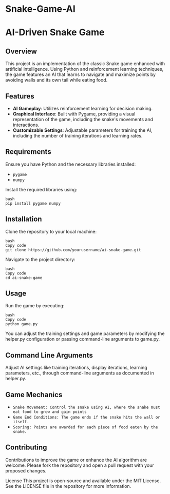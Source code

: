 # Snake-Game-AI

# AI-Driven Snake Game

## Overview
This project is an implementation of the classic Snake game enhanced with artificial intelligence. Using Python and reinforcement learning techniques, the game features an AI that learns to navigate and maximize points by avoiding walls and its own tail while eating food.

## Features
- **AI Gameplay**: Utilizes reinforcement learning for decision making.
- **Graphical Interface**: Built with Pygame, providing a visual representation of the game, including the snake's movements and interactions.
- **Customizable Settings**: Adjustable parameters for training the AI, including the number of training iterations and learning rates.

## Requirements
Ensure you have Python and the necessary libraries installed:
- `pygame`
- `numpy`

Install the required libraries using:
```
bash
pip install pygame numpy
```
## Installation
Clone the repository to your local machine:

```
bash
Copy code
git clone https://github.com/yourusername/ai-snake-game.git
```
Navigate to the project directory:

```
bash
Copy code
cd ai-snake-game
```
## Usage
Run the game by executing:
```
bash
Copy code
python game.py
```
You can adjust the training settings and game parameters by modifying the helper.py configuration or passing command-line arguments to game.py.

## Command Line Arguments
Adjust AI settings like training iterations, display iterations, learning parameters, etc., through command-line arguments as documented in helper.py.

## Game Mechanics
- `Snake Movement: Control the snake using AI, where the snake must eat food to grow and gain points`
- `Game End Conditions: The game ends if the snake hits the wall or itself.`
- `Scoring: Points are awarded for each piece of food eaten by the snake.`

## Contributing
Contributions to improve the game or enhance the AI algorithm are welcome. Please fork the repository and open a pull request with your proposed changes.

License
This project is open-source and available under the MIT License. See the LICENSE file in the repository for more information.
